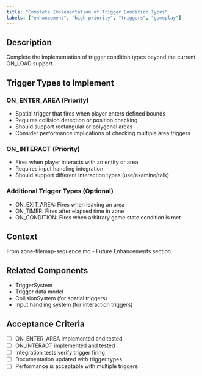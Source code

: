 ```yaml
---
title: "Complete Implementation of Trigger Condition Types"
labels: ["enhancement", "high-priority", "triggers", "gameplay"]
---
```


## Description
Complete the implementation of trigger condition types beyond the current ON_LOAD support.

## Trigger Types to Implement

### ON_ENTER_AREA (Priority)
- Spatial trigger that fires when player enters defined bounds
- Requires collision detection or position checking
- Should support rectangular or polygonal areas
- Consider performance implications of checking multiple area triggers

### ON_INTERACT (Priority)
- Fires when player interacts with an entity or area
- Requires input handling integration
- Should support different interaction types (use/examine/talk)

### Additional Trigger Types (Optional)
- ON_EXIT_AREA: Fires when leaving an area
- ON_TIMER: Fires after elapsed time in zone
- ON_CONDITION: Fires when arbitrary game state condition is met

## Context
From zone-tilemap-sequence.md - Future Enhancements section.

## Related Components
- TriggerSystem
- Trigger data model
- CollisionSystem (for spatial triggers)
- Input handling system (for interaction triggers)

## Acceptance Criteria
- [ ] ON_ENTER_AREA implemented and tested
- [ ] ON_INTERACT implemented and tested
- [ ] Integration tests verify trigger firing
- [ ] Documentation updated with trigger types
- [ ] Performance is acceptable with multiple triggers
